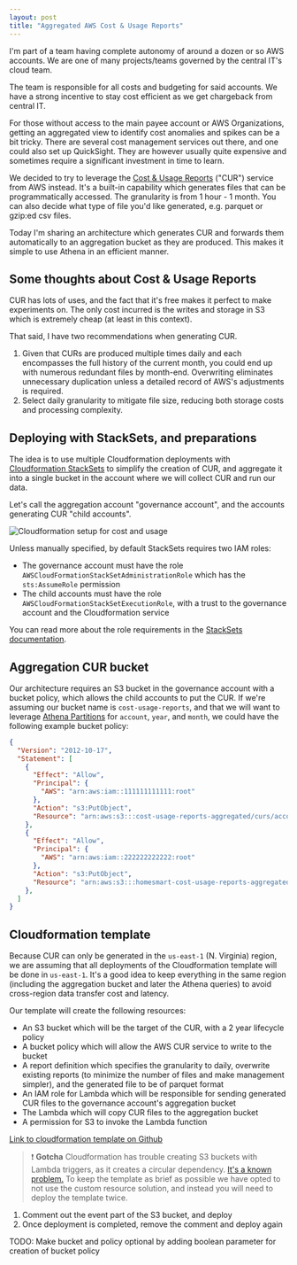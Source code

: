 ```yaml
---
layout: post
title: "Aggregated AWS Cost & Usage Reports"
---
```


I'm part of a team having complete autonomy of around a dozen or so AWS accounts. We are one of many projects/teams governed by the central IT's cloud team.

The team is responsible for all costs and budgeting for said accounts. We have a strong incentive to stay cost efficient as we get chargeback from central IT.

For those without access to the main payee account or AWS Organizations, getting an aggregated view to identify cost anomalies and spikes can be a bit tricky. There are several cost management services out there, and one could also set up QuickSight. They are however usually quite expensive and sometimes require a significant investment in time to learn.

We decided to try to leverage the [Cost & Usage Reports](https://docs.aws.amazon.com/cur/latest/userguide/what-is-cur.html) ("CUR") service from AWS instead. It's a built-in capability which generates files that can be programmatically accessed. The granularity is from 1 hour - 1 month. You can also decide what type of file you'd like generated, e.g. parquet or gzip:ed csv files.

Today I'm sharing an architecture which generates CUR and forwards them automatically to an aggregation bucket as they are produced. This makes it simple to use Athena in an efficient manner.

## Some thoughts about Cost & Usage Reports
CUR has lots of uses, and the fact that it's free makes it perfect to make experiments on. The only cost incurred is the writes and storage in S3 which is extremely cheap (at least in this context).

That said, I have two recommendations when generating CUR.
1. Given that CURs are produced multiple times daily and each encompasses the full history of the current month, you could end up with numerous redundant files by month-end. Overwriting eliminates unnecessary duplication unless a detailed record of AWS's adjustments is required.
1. Select daily granularity to mitigate file size, reducing both storage costs and processing complexity.

## Deploying with StackSets, and preparations
The idea is to use multiple Cloudformation deployments with [Cloudformation StackSets](https://docs.aws.amazon.com/AWSCloudFormation/latest/UserGuide/what-is-cfnstacksets.html) to simplify the creation of CUR, and aggregate it into a single bucket in the account where we will collect CUR and run our data.

Let's call the aggregation account "governance account", and the accounts generating CUR "child accounts".

![Cloudformation setup for cost and usage](/images/cfn_cur.png)

Unless manually specified, by default StackSets requires two IAM roles:
* The governance account must have the role `AWSCloudFormationStackSetAdministrationRole` which has the `sts:AssumeRole` permission
* The child accounts must have the role `AWSCloudFormationStackSetExecutionRole`, with a trust to the governance account and the Cloudformation service

You can read more about the role requirements in the [StackSets documentation](https://docs.aws.amazon.com/AWSCloudFormation/latest/UserGuide/stacksets-prereqs-self-managed.html).

## Aggregation CUR bucket
Our architecture requires an S3 bucket in the governance account with a bucket policy, which allows the child accounts to put the CUR. If we're assuming our bucket name is `cost-usage-reports`, and that we will want to leverage [Athena Partitions](https://docs.aws.amazon.com/athena/latest/ug/partitions.html) for `account`, `year`, and `month`, we could have the following example bucket policy:

```json
{
  "Version": "2012-10-17",
  "Statement": [
    {
      "Effect": "Allow",
      "Principal": {
        "AWS": "arn:aws:iam::111111111111:root"
      },
      "Action": "s3:PutObject",
      "Resource": "arn:aws:s3:::cost-usage-reports-aggregated/curs/account=111111111111/*"
    },
    {
      "Effect": "Allow",
      "Principal": {
        "AWS": "arn:aws:iam::222222222222:root"
      },
      "Action": "s3:PutObject",
      "Resource": "arn:aws:s3:::homesmart-cost-usage-reports-aggregated/curs/account=222222222222/*"
    },
  ]
}
```

## Cloudformation template
Because CUR can only be generated in the `us-east-1` (N. Virginia) region, we are assuming that all deployments of the Cloudformation template will be done in `us-east-1`. It's a good idea to keep everything in the same region (including the aggregation bucket and later the Athena queries) to avoid cross-region data transfer cost and latency.

Our template will create the following resources:

* An S3 bucket which will be the target of the CUR, with a 2 year lifecycle policy
* A bucket policy which will allow the AWS CUR service to write to the bucket
* A report definition which specifies the granularity to daily, overwrite existing reports (to minimize the number of files and make management simpler), and the generated file to be of parquet format
* An IAM role for Lambda which will be responsible for sending generated CUR files to the governance account's aggregation bucket
* The Lambda which will copy CUR files to the aggregation bucket
* A permission for S3 to invoke the Lambda function

[Link to cloudformation template on Github](https://github.com/otsu81/aws-cur-athena/blob/main/template.yaml)

> ❗ **Gotcha**
Cloudformation has trouble creating S3 buckets with Lambda triggers, as it creates a circular dependency. [It's a known problem.](https://aws.amazon.com/blogs/mt/resolving-circular-dependency-in-provisioning-of-amazon-s3-buckets-with-aws-lambda-event-notifications/)
To keep the template as brief as possible we have opted to not use the custom resource solution, and instead you will need to deploy the template twice.
1. Comment out the event part of the S3 bucket, and deploy
1. Once deployment is completed, remove the comment and deploy again

TODO: Make bucket and policy optional by adding boolean parameter for creation of bucket policy
